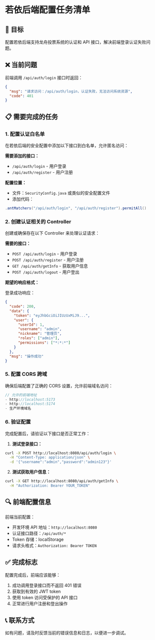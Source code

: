 # 若依后端配置任务清单

## 🎯 目标

配置若依后端支持龙舟投票系统的认证和 API 接口，解决前端登录认证失败问题。

## ❌ 当前问题

前端调用 `/api/auth/login` 接口时返回：

```json
{
  "msg": "请求访问：/api/auth/login，认证失败，无法访问系统资源",
  "code": 401
}
```

## 📋 需要完成的任务

### 1. 配置认证白名单

在若依后端的安全配置中添加以下接口到白名单，允许匿名访问：

**需要添加的接口：**

- `/api/auth/login` - 用户登录
- `/api/auth/register` - 用户注册

**配置位置：**

- 文件：`SecurityConfig.java` 或类似的安全配置文件
- 添加代码：

```java
.antMatchers("/api/auth/login", "/api/auth/register").permitAll()
```

### 2. 创建认证相关的 Controller

创建或确保存在以下 Controller 来处理认证请求：

**需要的接口：**

- `POST /api/auth/login` - 用户登录
- `POST /api/auth/register` - 用户注册
- `GET /api/auth/getInfo` - 获取用户信息
- `POST /api/auth/logout` - 用户登出

**期望的响应格式：**

登录成功响应：

```json
{
  "code": 200,
  "data": {
    "token": "eyJhbGciOiJIUzUxMiJ9...",
    "user": {
      "userId": 1,
      "username": "admin",
      "nickname": "管理员",
      "roles": ["admin"],
      "permissions": ["*:*:*"]
    }
  },
  "msg": "操作成功"
}
```

### 5. 配置 CORS 跨域

确保后端配置了正确的 CORS 设置，允许前端域名访问：

```java
// 允许的前端地址
- http://localhost:5173
- http://localhost:5174
- 生产环境域名
```

### 6. 验证配置

完成配置后，请验证以下接口是否正常工作：

1. **测试登录接口：**

```bash
curl -X POST http://localhost:8080/api/auth/login \
  -H "Content-Type: application/json" \
  -d '{"username":"admin","password":"admin123"}'
```

2. **测试获取用户信息：**

```bash
curl -X GET http://localhost:8080/api/auth/getInfo \
  -H "Authorization: Bearer YOUR_TOKEN"
```

## 🔍 前端配置信息

前端当前配置：

- 开发环境 API 地址：`http://localhost:8080`
- 认证接口路径：`/api/auth/*`
- Token 存储：localStorage
- 请求头格式：`Authorization: Bearer TOKEN`

## ✅ 完成标志

配置完成后，前端应该能够：

1. 成功调用登录接口而不返回 401 错误
2. 获取到有效的 JWT token
3. 使用 token 访问受保护的 API 接口
4. 正常进行用户注册和登出操作

## 📞 联系方式

如有问题，请及时反馈当前的错误信息和日志，以便进一步调试。
